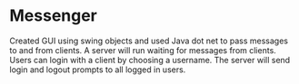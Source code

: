 # Messenger
Created GUI using swing objects and used Java dot net to pass messages to and from clients. 
A server will run waiting for messages from clients. 
Users can login with a client by choosing a username. 
The server will send login and logout prompts to all logged in users.
